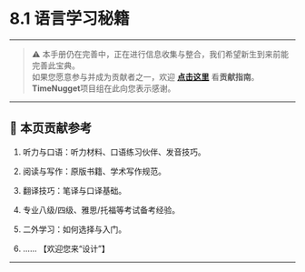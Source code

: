 # 8.1 语言学习秘籍

---

> ⚠️ 本手册仍在完善中，正在进行信息收集与整合，我们希望新生到来前能完善此宝典。  
> 如果您愿意参与并成为贡献者之一，欢迎 **[点击这里](/CONTRIBUTING)** 看**贡献指南**。  
> **TimeNugget**项目组在此向您表示感谢。  

---

## 📌 本页贡献参考

1. 听力与口语：听力材料、口语练习伙伴、发音技巧。

2. 阅读与写作：原版书籍、学术写作规范。

3. 翻译技巧：笔译与口译基础。

4. 专业八级/四级、雅思/托福等考试备考经验。

5. 二外学习：如何选择与入门。

6. ……  【欢迎您来“设计”】

---
